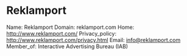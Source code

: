 
# Reklamport

Name: Reklamport
Domain: reklamport.com
Home: http://www.reklamport.com/
Privacy_policy: http://www.reklamport.com/privacy.html
Email: info@reklamport.com
Member_of: Interactive Advertising Bureau (IAB)
